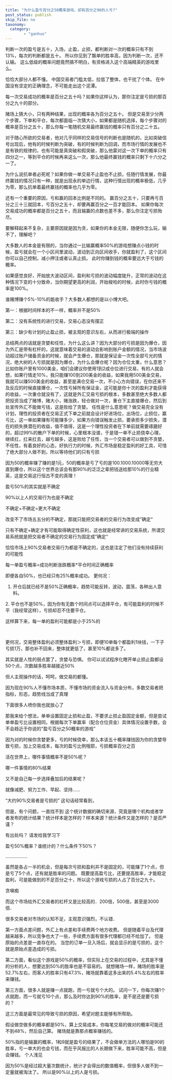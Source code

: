 ```yaml
---
title: "为什么盈亏百分之50概率游戏，却有百分之90的人亏?"
post_status: publish
skip_file: no
taxonomy:
  category:
        - "ganhuo"
---
```


判断一次的盈亏是五十，入场，止盈，止损，都判断对一次的概率只有不到13%，每次的判断都是五十。 所以你见到了飘单的胜率高，因为判断一次，还不认输。 这么低级的概率问题竟然搞不明白，有资格进入这个高端精英的游戏里么。

恰恰大部分人都不懂。 中国交易者门槛太低，拉低了整体，也干扰了个体。 在中国没有坚定的正确理念，不可能走出这个泥潭。

每一次交易成功的概率是百分之五十吗？如果你这样认为，那你注定是亏损的那百分之九十的部分。

赌场上猜大小，只有两种结果，出现的概率各为百分之五十。 但是交易至少分两个步骤，下单和平仓，每次都面临一次猜大小，如果都是随机选择，每个步骤对的概率是百分之五十，那么你每一笔随机交易最终赢钱的概率只有百分之二十五。

对于随心所欲的交易者，他对几乎同样的交易信号的判断也是随机的，比如突破信号出现后，他有的时候判断为突破，有的时候判断为回调，而市场行情的发展也不是有铁的规律的，也有可能是真突破和假突破，那么他蒙对这一次下单的概率只有四分之一，等到平仓的时候再来这么一次，那么他最终赢钱的概率只剩下十六分之一了。

为什么说抗单者必死呢？如果你做一单交易不止盈也不止损，任随行情发展，你最终赢钱的情况只有一种，就是出现永的单边行情，这种行情出现的概率极低，几乎为零，那么抗单着最终赢钱的概率也几乎为零。

还有一个重要的原因，亏和赢的回本比例是不同的。 赢百分之五十，只要再亏百分之三十三就回本，亏百分之五十，却要再赢百分之一百才能回本。 如果你每次交易成功的概率都是百分之五十，而且输赢的点数也差不多，那么你注定亏损殆尽。

要解释起来不复杂，主要原因就是因为贪，如果你的本金无限，随便你怎么玩，输不了，理解吧？

大多数人的本金是有限的，当你通过一比输赢概率50%的游戏想赚点小钱的时候，盈亏就会在一个小区间里波动，波动到正向区间收手，你就盈利了，这个区间你可以自己控制，减小押注或者认真止损。 此时你赚到钱的概率要远大于亏钱的概率。

如果感觉良好，开始放大波动区间，盈利和亏损的波动幅度陡升，正常的波动在这种情况下变的十分致命，当你期望更高的利润，开始梭哈的时候，此时你亏钱的概率是100%。

谁赌博赚个5%-10%的能收手？大多数人都想的是以小博大吧。

第一：根据时间样本的不一样，概率并不是50%

第二：没有系统性的进行交易，交易心态没有摆正

第三：缺少有计划的止盈止损，被主观的意识左右，从而进行极端的操作​

总结两点的话就是贪婪和任性，为什么这么讲？因为大部分的亏损是因为爆仓，因为外汇是带有杠杆的，这就意味着交易的波动会影响到账户金额的情况，当市场波动超过账户储备资金的时候，就会产生爆仓，那就是保证金一次性全部亏光的情况，绝大树的人亏损就是因为爆仓，为什么会爆仓呢？因为仓位太重，什么意思？比如你账户里有1000美金，咱们会建议你使用1到2成仓位进行交易，有的人就会想，如果行情走10%，我只能赚100到200美金的收益，如果我用500美金交易，我就可以赚500美金的收益，甚至是满仓交易一次，不小心方向错误，在你还来不及反应的时候直接爆仓，一次性亏掉所有保证金，这可能是你十次的盈利才能获得的收益，一次重仓就没有了，这就是外汇交易亏损的根本，多数甚至绝大多数人都把投资当成了赌博，赌大小，赌涨跌，轻仓做对一次，重仓下主直接爆仓，然后到处宣传外汇不能做亏钱，这是败给了贪婪。 任性是什么意思呢？做交易完全没有计划，理性的投资者在交易正式下单之前就会设计好进场位，出场位，止损位，赢亏比，这一单如果赚有可能赚多少，如果方向错误触发止损，要承担多少损失，潜在的损失换潜在的收益，值不值得，这是一个理性投资者在下单前就需要琢磨好的，超过99%的散户下单的时候，心里根本没谱，于是错一单不止损侥幸心理，继续扛，扛来扛去，越亏越多，这是败给了任性，当一个交易者可以做到不贪婪，不任性，有着良好的心态，好执行力的时候，外汇市场是稳定盈利的好工具，可惜了绝大部分人做不到，所以等待他们的只有亏损

因为50的概率赚了赚的是1元，50的概率是亏了亏的是100.1000.10000等无穷大直到爆仓，所以这个世界总该会有那90%的泛泛之辈把钱送给那10%的行业精英，这是交易这行恒古不变的真理！

盈亏50%的其实就是不确定

90%以上人的交易行为也是不确定

不确定+不确定=更大不确定

改变不了市场五五分的不确定，那就只能把交易者的交易行为改变成”确定“

只有不确定+确定才有可能取得确定性获利，这也就是经常讲的交易系统，所谓交易系统就是把交易者不确定的交易行为固定成”确定“

恰恰市场上90%交易者交易行为都是不确定的，这也是注定了他们没有持续获利的可能性

每一单盈亏概率=成功判断涨跌概率\*平仓时间正确概率

即便各自50%，也已经只有25%概率成功。 更何况​：

1. 开仓后就已经不是50%正确概率，趋势可能反转，波动，震荡，各种出人意料。

​2. 平仓也不是50%，因为你有无数个时间点可以选择平仓，有可能盈利的时候不平（我经常这样），亏损却忍不住要平仓。

这样算下来，每一单的盈利可能都是小于25%的​

​

更何况，交易整体盈利必须整体盈利＞亏损，即便10单每个都盈利1块钱，一下子亏损1万，那也补不回来​，整体就更低了，甚至10%都说多了。

其实就是人性的弱点罢了，贪婪与恐惧。 你可以试试程序化瞎开单止损止盈都设50个点，次数越多胜率越接近50%

但人主观操作的话，呵呵，做交易的都懂。

因为现在90%人不懂市场本质，不懂市场的资金流入与资金分布，多数交易者把指标，形态，趋势线当成了真理

下面很多人喷你我也就放心了

那我来给个想法，单单设置固定止损和止盈，不要求止损止盈​固定金额，但是尝试单单盈亏比设置相同，根据每次下单赢率（配合仓位资金）具体情况设置手数，会不会趋近于你说的“盈亏百分之50概率的游戏”

因为对的时候你贪婪更多，亏的时候侥幸，那么本该五十概率赚钱因为你的贪婪导致亏损，加上交易成本，每次的盈亏比例哦耶，亏损概率百分之百

活在世界上，哪件事情概率不是50%呢？

哪一件事情的80%结果

又不是自己每一步选择叠加后的结果呢？

就像减肥、努力工作、早起、坚持……

“大约90%交易者是亏损的” 这句话经常看到，

但是，有个问题，一直找不到 这个统计数据的确切来源，究竟是哪个机构或者学者发布的统计结果？统计样本是怎样的？样本来源？统计条件又是怎样的？是否严谨？

有出处吗？ 请发给我学习下

盈亏50%概率？谁统计的？什么条件下50%？

.................

虽然是各占一半的机会，但是每次亏损和盈利并不是固定的，可能赚了1个点，但是亏了5个点，还有就是胜率的问题。 既要提高盈亏比，还要提高胜率，才能稳定盈利，可是能做到的不足百分之十，所以这个游戏亏损的人占了百分之九十。

贪嗔痴

而这个市场给外汇交易者的杠杆又是比较高的．200倍，500倍，甚至是3000倍．

很多交易者对市场的认知不足，主观意识强烈，不认错．​

第一方面点差问题，外汇上有点差和手续费两个地方收费。 但是随着平台及代理越来越多，所以竞争也大了一些，手续费方面有很多代理都已经不给加了。 但是原始的点差是一直存在的。 当您的订单一旦入场后，就会显示的是亏损的，这个就是原始点差造成的亏损。

第二方面，看似这个游戏是50%的概率，但实际上在交易的过程中，尤其是不懂的分析的人，想要达到50%的胜率也是不容易的。 就想赌场一样，赌场的胜率是52.7%左右，而客人的胜率只有47.3%，赌场就靠着这多出来的5.4%左右的胜率来赚钱。

第三方面，很多人就是赚一点就跑，而一亏就亏个大的。 试问一下，你每次赚1个点就跑，而一亏就亏10个点，那么及时你达到90%的胜率，是不是还是要亏损的？

这三方面是最常见的导致亏损的原因，希望对题主能够有所帮助。 ​

假设做空做多的概率都是50%，算上交易成本，你每笔交易的做对的概率可能还不到48%，然后自己算。 赌场就是靠那点概率赚钱的。

50%指的是输赢的概率，1和9就是盈亏的结果了，不会做单方法的人哪怕是90的胜率，亏一单大的也会亏钱，而在乎风报比的人长期做下来，胜率可能不高，但是会赚钱。 个人浅见

因为50%是经过超大量次数统计，统计才会得出的数值概率，但很多人做不到一定量就被淘汰了。 所以是90%以上的人是亏损。
